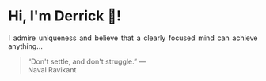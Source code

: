 # Hi, I'm Derrick 👋!
<p align="justify">I admire uniqueness and believe that a clearly focused mind can achieve anything...</p> 
<!-- #quote-start -->
<blockquote>&ldquo;Don't settle, and don't struggle.&rdquo; &mdash; <footer>Naval Ravikant</footer></blockquote>
<!-- #quote-end -->
